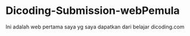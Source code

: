 # Dicoding-Submission-webPemula
Ini adalah web pertama saya yg saya dapatkan dari belajar dicoding.com
